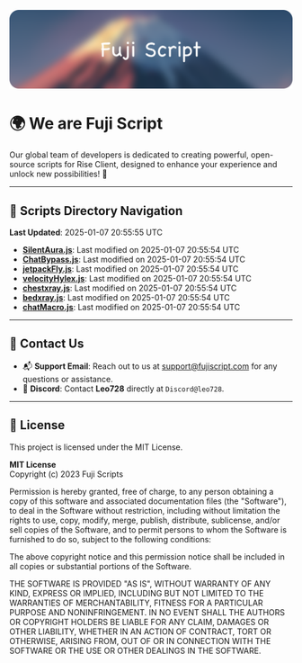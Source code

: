 ![Banner](.github/b.webp)

# 🌍 **We are Fuji Script**

Our global team of developers is dedicated to creating powerful, open-source scripts for Rise Client, designed to enhance your experience and unlock new possibilities! 🌟

---
<!-- SCRIPTS_NAVIGATION_START -->
## 📂 **Scripts Directory Navigation**

**Last Updated**: 2025-01-07 20:55:55 UTC

- **[SilentAura.js](scripts/SilentAura.js)**: Last modified on 2025-01-07 20:55:54 UTC
- **[ChatBypass.js](scripts/ChatBypass.js)**: Last modified on 2025-01-07 20:55:54 UTC
- **[jetpackFly.js](scripts/jetpackFly.js)**: Last modified on 2025-01-07 20:55:54 UTC
- **[velocityHylex.js](scripts/velocityHylex.js)**: Last modified on 2025-01-07 20:55:54 UTC
- **[chestxray.js](scripts/chestxray.js)**: Last modified on 2025-01-07 20:55:54 UTC
- **[bedxray.js](scripts/bedxray.js)**: Last modified on 2025-01-07 20:55:54 UTC
- **[chatMacro.js](scripts/chatMacro.js)**: Last modified on 2025-01-07 20:55:54 UTC

<!-- SCRIPTS_NAVIGATION_END -->

---

## 💬 **Contact Us**  
- 📬 **Support Email**: Reach out to us at [support@fujiscript.com](mailto:support@fujiscript.com) for any questions or assistance.  
- 💬 **Discord**: Contact **Leo728** directly at `Discord@leo728`.

---

## 📜 **License**

This project is licensed under the MIT License.  

**MIT License**  
Copyright (c) 2023 Fuji Scripts  

Permission is hereby granted, free of charge, to any person obtaining a copy of this software and associated documentation files (the "Software"), to deal in the Software without restriction, including without limitation the rights to use, copy, modify, merge, publish, distribute, sublicense, and/or sell copies of the Software, and to permit persons to whom the Software is furnished to do so, subject to the following conditions:  

The above copyright notice and this permission notice shall be included in all copies or substantial portions of the Software.  

THE SOFTWARE IS PROVIDED "AS IS", WITHOUT WARRANTY OF ANY KIND, EXPRESS OR IMPLIED, INCLUDING BUT NOT LIMITED TO THE WARRANTIES OF MERCHANTABILITY, FITNESS FOR A PARTICULAR PURPOSE AND NONINFRINGEMENT. IN NO EVENT SHALL THE AUTHORS OR COPYRIGHT HOLDERS BE LIABLE FOR ANY CLAIM, DAMAGES OR OTHER LIABILITY, WHETHER IN AN ACTION OF CONTRACT, TORT OR OTHERWISE, ARISING FROM, OUT OF OR IN CONNECTION WITH THE SOFTWARE OR THE USE OR OTHER DEALINGS IN THE SOFTWARE.  

